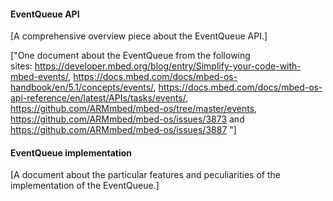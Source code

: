 #### EventQueue API

[A comprehensive overview piece about the EventQueue API.]

["One document about the EventQueue from the following sites: https://developer.mbed.org/blog/entry/Simplify-your-code-with-mbed-events/, https://docs.mbed.com/docs/mbed-os-handbook/en/5.1/concepts/events/, https://docs.mbed.com/docs/mbed-os-api-reference/en/latest/APIs/tasks/events/, https://github.com/ARMmbed/mbed-os/tree/master/events, https://github.com/ARMmbed/mbed-os/issues/3873 and https://github.com/ARMmbed/mbed-os/issues/3887
"]

#### EventQueue implementation

[A document about the particular features and peculiarities of the implementation of the EventQueue.]
